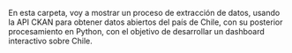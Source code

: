 En esta carpeta, voy a mostrar un proceso de extracción de datos, usando la API CKAN para obtener datos abiertos del país de Chile, 
con su posterior procesamiento en Python, con el objetivo de desarrollar un dashboard interactivo sobre Chile.
